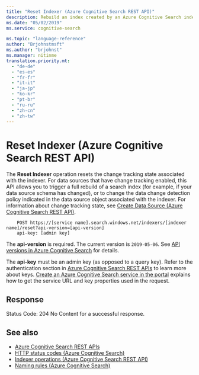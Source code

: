 ```yaml
---
title: "Reset Indexer (Azure Cognitive Search REST API)"
description: Rebuild an index created by an Azure Cognitive Search indexer.
ms.date: "05/02/2019"
ms.service: cognitive-search

ms.topic: "language-reference"
author: "Brjohnstmsft"
ms.author: "brjohnst"
ms.manager: nitinme
translation.priority.mt:
  - "de-de"
  - "es-es"
  - "fr-fr"
  - "it-it"
  - "ja-jp"
  - "ko-kr"
  - "pt-br"
  - "ru-ru"
  - "zh-cn"
  - "zh-tw"
---
```

# Reset Indexer (Azure Cognitive Search REST API)
  The **Reset Indexer** operation resets the change tracking state associated with the indexer. For data sources that have change tracking enabled, this API allows you to trigger a full rebuild of a search index (for example, if your data source schema has changed), or to change the data change detection policy indicated in the data source object associated with the indexer. For information about change tracking state, see [Create Data Source &#40;Azure Cognitive Search REST API&#41;](create-data-source.md).  

```http
    POST https://[service name].search.windows.net/indexers/[indexer name]/reset?api-version=[api-version]  
    api-key: [admin key]  
```  

 The **api-version** is required. The current version is `2019-05-06`. See [API versions in Azure Cognitive Search](https://docs.microsoft.com/azure/search/search-api-versions) for details.  

 The **api-key** must be an admin key (as opposed to a query key). Refer to the authentication section in [Azure Cognitive Search REST APIs](index.md) to learn more about keys. [Create an Azure Cognitive Search service in the portal](https://azure.microsoft.com/documentation/articles/search-create-service-portal/) explains how to get the service URL and key properties used in the request.  

## Response  
 Status Code: 204 No Content for a successful response.  

## See also  

+ [Azure Cognitive Search REST APIs](index.md)   
+ [HTTP status codes &#40;Azure Cognitive Search&#41;](http-status-codes.md)   
+ [Indexer operations &#40;Azure Cognitive Search REST API&#41;](indexer-operations.md)   
+ [Naming rules &#40;Azure Cognitive Search&#41;](naming-rules.md)   
